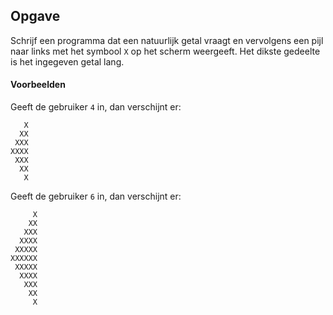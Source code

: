 ## Opgave
Schrijf een programma dat een natuurlijk getal vraagt en vervolgens een pijl naar links met het symbool `X` op het scherm weergeeft. Het dikste gedeelte is het ingegeven getal lang.

#### Voorbeelden
Geeft de gebruiker `4` in, dan verschijnt er:
```
   X
  XX
 XXX
XXXX
 XXX
  XX
   X
```

Geeft de gebruiker `6` in, dan verschijnt er:
```
     X
    XX
   XXX
  XXXX
 XXXXX
XXXXXX
 XXXXX
  XXXX
   XXX
    XX
     X
```